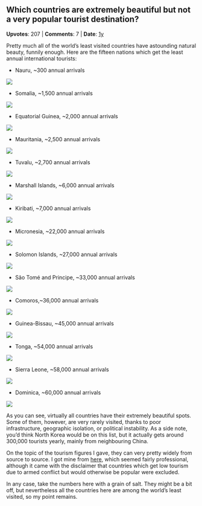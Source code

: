 ## Which countries are extremely beautiful but not a very popular tourist destination?
    
**Upvotes**: 207 | **Comments**: 7 | **Date**: [1y](https://www.quora.com/Which-countries-are-extremely-beautiful-but-not-a-very-popular-tourist-destination/answer/Gary-Meaney)

Pretty much all of the world’s least visited countries have astounding natural beauty, funnily enough. Here are the fifteen nations which get the least annual international tourists:

*   Nauru, ~300 annual arrivals

![](https://qph.fs.quoracdn.net/main-qimg-a86bef33a835c82c433d7c06878132a4-lq)

*   Somalia, ~1,500 annual arrivals

![](https://qph.fs.quoracdn.net/main-qimg-683dc52105fe695a37280dafda47adf7-lq)

*   Equatorial Guinea, ~2,000 annual arrivals

![](https://qph.fs.quoracdn.net/main-qimg-a6d307e059273820bfae114209e7ccc5-lq)

*   Mauritania, ~2,500 annual arrivals

![](https://qph.fs.quoracdn.net/main-qimg-a324f7b61082807dffb9db7764d688bb-lq)

*   Tuvalu, ~2,700 annual arrivals

![](https://qph.fs.quoracdn.net/main-qimg-b6b7631db1c784158dec8c2fbc3dc3f3-lq)

*   Marshall Islands, ~6,000 annual arrivals

![](https://qph.fs.quoracdn.net/main-qimg-cc2142b82281f2bee627be060654e188-lq)

*   Kiribati, ~7,000 annual arrivals

![](https://qph.fs.quoracdn.net/main-qimg-cd78965123791361dcf5a7994a459312-lq)

*   Micronesia, ~22,000 annual arrivals

![](https://qph.fs.quoracdn.net/main-qimg-011f8ee15b7d09c33b59ddeea982896f-lq)

*   Solomon Islands, ~27,000 annual arrivals

![](https://qph.fs.quoracdn.net/main-qimg-fa72daf244b8e021ca4ef16f2eedeab8-lq)

*   São Tomé and Principe, ~33,000 annual arrivals

![](https://qph.fs.quoracdn.net/main-qimg-99012042d5b3da569aff975128d3ecb1-lq)

*   Comoros,~36,000 annual arrivals

![](https://qph.fs.quoracdn.net/main-qimg-e8c2c221a57273b4f51416966e3ae470-lq)

*   Guinea-Bissau, ~45,000 annual arrivals

![](https://qph.fs.quoracdn.net/main-qimg-84062cbeca68a90d4ab62d9f15314785-lq)

*   Tonga, ~54,000 annual arrivals

![](https://qph.fs.quoracdn.net/main-qimg-eb98a1db5061bb43320bb4628053e010-lq)

*   Sierra Leone, ~58,000 annual arrivals

![](https://qph.fs.quoracdn.net/main-qimg-3b2059cbf4923f208deec8b469015ff2-lq)

*   Dominica, ~60,000 annual arrivals

![](https://qph.fs.quoracdn.net/main-qimg-0399eb5ad236ed5f97d210d359da55a3-lq)

As you can see, virtually all countries have their extremely beautiful spots. Some of them, however, are very rarely visited, thanks to poor infrastructure, geographic isolation, or political instability. As a side note, you’d think North Korea would be on this list, but it actually gets around 300,000 tourists yearly, mainly from neighbouring China.

On the topic of the tourism figures I gave, they can very pretty widely from source to source. I got mine from [here](https://passportsymphony.com/least-visited-countries-in-the-world/ "passportsymphony.com"), which seemed fairly professional, although it came with the disclaimer that countries which get low tourism due to armed conflict but would otherwise be popular were excluded.

In any case, take the numbers here with a grain of salt. They might be a bit off, but nevertheless all the countries here are among the world’s least visited, so my point remains.

